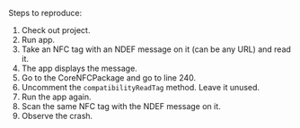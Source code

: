 Steps to reproduce:

1. Check out project.
2. Run app.
3. Take an NFC tag with an NDEF message on it (can be any URL) and read it.
4. The app displays the message.
5. Go to the CoreNFCPackage and go to line 240.
6. Uncomment the `compatibilityReadTag` method. Leave it unused.
7. Run the app again.
8. Scan the same NFC tag with the NDEF message on it.
9. Observe the crash.








